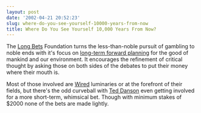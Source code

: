 ```yaml
---
layout: post
date: '2002-04-21 20:52:23'
slug: where-do-you-see-yourself-10000-years-from-now
title: Where Do You See Yourself 10,000 Years From Now?
---
```


The [Long Bets](http://www.longbets.org/) Foundation turns the less-than-noble pursuit of gambling to noble ends with it's focus on [long-term forward planning](http://www.longnow.org/) for the good of mankind and our environment. It encourages the refinement of critical thought by asking those on both sides of the debates to put their money where their mouth is.

Most of those involved are [Wired](http://www.wired.com/wired/archive/10.05/longbets.html?pg=2) luminaries or at the forefront of their fields, but there's the odd curveball with [Ted Danson](http://www.longbets.org/bet/8) even getting involved for a more short-term, whimsical bet. Though with minimum stakes of $2000 none of the bets are made lightly.